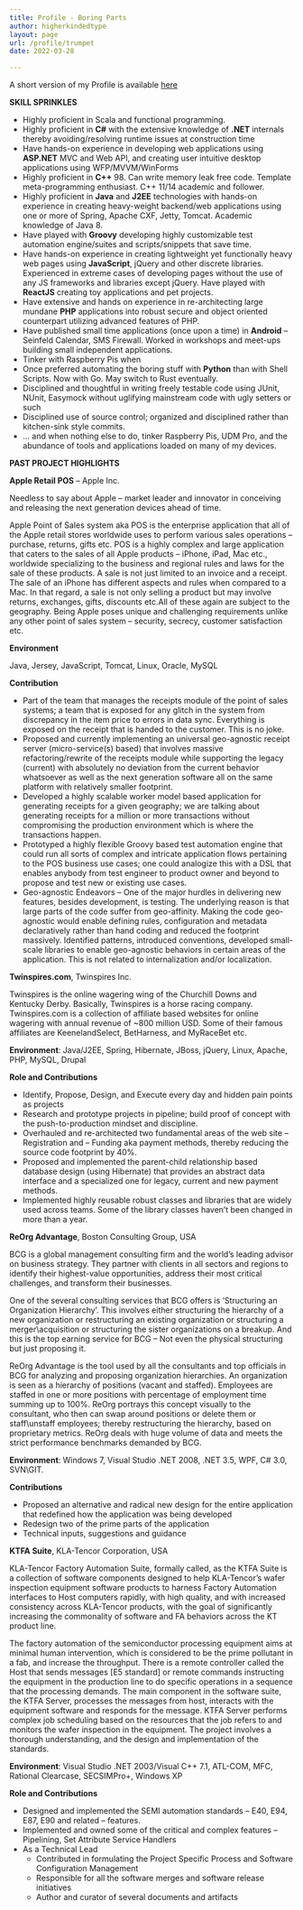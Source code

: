 ```yaml
---
title: Profile - Boring Parts
author: higherkindedtype
layout: page
url: /profile/trumpet
date: 2022-03-28

---
```


A short version of my Profile is available [here](/profile)

**SKILL SPRINKLES**

  * Highly proficient in Scala and functional programming.
  * Highly proficient in **C#** with the extensive knowledge of **.NET** internals thereby avoiding/resolving runtime issues at construction time
  * Have hands-on experience in developing web applications using **ASP.NET** MVC and Web API, and creating user intuitive desktop applications using WFP/MVVM/WinForms
  * Highly proficient in **C++** 98. Can write memory leak free code. Template meta-programming enthusiast. C++ 11/14 academic and follower.
  * Highly proficient in **Java** and **J2EE** technologies with hands-on experience in creating heavy-weight backend/web applications using one or more of Spring, Apache CXF, Jetty, Tomcat. Academic knowledge of Java 8.
  * Have played with **Groovy** developing highly customizable test automation engine/suites and scripts/snippets that save time.
  * Have hands-on experience in creating lightweight yet functionally heavy web pages using **JavaScript**, jQuery and other discrete libraries. Experienced in extreme cases of developing pages without the use of any JS frameworks and libraries except jQuery. Have played with **ReactJS** creating toy applications and pet projects.
  * Have extensive and hands on experience in re-architecting large mundane **PHP** applications into robust secure and object oriented counterpart utilizing advanced features of PHP.
  * Have published small time applications (once upon a time) in **Android** – Seinfeld Calendar, SMS Firewall. Worked in workshops and meet-ups building small independent applications.
  * Tinker with Raspberry Pis when
  * Once preferred automating the boring stuff with **Python** than with Shell Scripts. Now with Go. May switch to Rust eventually.
  * Disciplined and thoughtful in writing freely testable code using JUnit, NUnit, Easymock without uglifying mainstream code with ugly setters or such
  * Disciplined use of source control; organized and disciplined rather than kitchen-sink style commits.
  * ... and when nothing else to do, tinker Raspberry Pis, UDM Pro, and the abundance of tools and applications loaded on many of my devices.

**PAST PROJECT HIGHLIGHTS**

**Apple Retail POS** – Apple Inc.

Needless to say about Apple – market leader and innovator in conceiving and releasing the next generation devices ahead of time.

Apple Point of Sales system aka POS is the enterprise application that all of the Apple retail stores worldwide uses to perform various sales operations &#8211; purchase, returns, gifts etc. POS is a highly complex and large application that caters to the sales of all Apple products &#8211; iPhone, iPad, Mac etc., worldwide specializing to the business and regional rules and laws for the sale of these products. A sale is not just limited to an invoice and a receipt. The sale of an iPhone has different aspects and rules when compared to a Mac. In that regard, a sale is not only selling a product but may involve returns, exchanges, gifts, discounts etc.All of these again are subject to the geography. Being Apple poses unique and challenging requirements unlike any other point of sales system &#8211; security, secrecy, customer satisfaction etc.

**Environment**

Java, Jersey, JavaScript, Tomcat, Linux, Oracle, MySQL

**Contribution**

  * Part of the team that manages the receipts module of the point of sales systems; a team that is exposed for any glitch in the system from discrepancy in the item price to errors in data sync. Everything is exposed on the receipt that is handed to the customer. This is no joke.
  * Proposed and currently implementing an universal geo-agnostic receipt server (micro-service(s) based) that involves massive refactoring/rewrite of the receipts module while supporting the legacy (current) with absolutely no deviation from the current behavior whatsoever as well as the next generation software all on the same platform with relatively smaller footprint.
  * Developed a highly scalable worker model based application for generating receipts for a given geography; we are talking about generating receipts for a million or more transactions without compromising the production environment which is where the transactions happen.
  * Prototyped a highly flexible Groovy based test automation engine that could run all sorts of complex and intricate application flows pertaining to the POS business use cases; one could analogize this with a DSL that enables anybody from test engineer to product owner and beyond to propose and test new or existing use cases.
  * Geo-agnostic Endeavors – One of the major hurdles in delivering new features, besides development, is testing. The underlying reason is that large parts of the code suffer from geo-affinity. Making the code geo-agnostic would enable defining rules, configuration and metadata declaratively rather than hand coding and reduced the footprint massively. Identified patterns, introduced conventions, developed small-scale libraries to enable geo-agnostic behaviors in certain areas of the application. This is not related to internalization and/or localization.

**Twinspires.com**, Twinspires Inc.

Twinspires is the online wagering wing of the Churchill Downs and Kentucky Derby. Basically, Twinspires is a horse racing company. Twinspires.com is a collection of affiliate based websites for online wagering with annual revenue of ~800 million USD. Some of their famous affiliates are KeenelandSelect, BetHarness, and MyRaceBet etc.

**Environment**: Java/J2EE, Spring, Hibernate, JBoss, jQuery, Linux, Apache, PHP, MySQL, Drupal

**Role and Contributions**

  * Identify, Propose, Design, and Execute every day and hidden pain points as projects
  * Research and prototype projects in pipeline; build proof of concept with the push-to-production mindset and discipline.
  * Overhauled and re-architected two fundamental areas of the web site – Registration and &#8211; Funding aka payment methods, thereby reducing the source code footprint by 40%.
  * Proposed and implemented the parent-child relationship based database design (using Hibernate) that provides an abstract data interface and a specialized one for legacy, current and new payment methods.
  * Implemented highly reusable robust classes and libraries that are widely used across teams. Some of the library classes haven’t been changed in more than a year.

**ReOrg Advantage**, Boston Consulting Group, USA

BCG is a global management consulting firm and the world&#8217;s leading advisor on business strategy. They partner with clients in all sectors and regions to identify their highest-value opportunities, address their most critical challenges, and transform their businesses.

One of the several consulting services that BCG offers is &#8216;Structuring an Organization Hierarchy&#8217;. This involves either structuring the hierarchy of a new organization or restructuring an existing organization or structuring a merger\acquisition or structuring the sister organizations on a breakup. And this is the top earning service for BCG – Not even the physical structuring but just proposing it.

ReOrg Advantage is the tool used by all the consultants and top officials in BCG for analyzing and proposing organization hierarchies. An organization is seen as a hierarchy of positions (vacant and staffed). Employees are staffed in one or more positions with percentage of employment time summing up to 100%. ReOrg portrays this concept visually to the consultant, who then can swap around positions or delete them or staff\unstaff employees; thereby restructuring the hierarchy, based on proprietary metrics. ReOrg deals with huge volume of data and meets the strict performance benchmarks demanded by BCG.

**Environment**: Windows 7, Visual Studio .NET 2008, .NET 3.5, WPF, C# 3.0, SVN\GIT.

**Contributions**

  * Proposed an alternative and radical new design for the entire application that redefined how the application was being developed
  * Redesign two of the prime parts of the application
  * Technical inputs, suggestions and guidance

**KTFA Suite**, KLA-Tencor Corporation, USA

KLA-Tencor Factory Automation Suite, formally called, as the KTFA Suite is a collection of software components designed to help KLA-Tencor’s wafer inspection equipment software products to harness Factory Automation interfaces to Host computers rapidly, with high quality, and with increased consistency across KLA-Tencor products, with the goal of significantly increasing the commonality of software and FA behaviors across the KT product line.

The factory automation of the semiconductor processing equipment aims at minimal human intervention, which is considered to be the prime pollutant in a fab, and increase the throughput. There is a remote controller called the Host that sends messages [E5 standard] or remote commands instructing the equipment in the production line to do specific operations in a sequence that the processing demands. The main component in the software suite, the KTFA Server, processes the messages from host, interacts with the equipment software and responds for the message. KTFA Server performs complex job scheduling based on the resources that the job refers to and monitors the wafer inspection in the equipment. The project involves a thorough understanding, and the design and implementation of the standards.

**Environment**: Visual Studio .NET 2003/Visual C++ 7.1, ATL-COM, MFC, Rational Clearcase, SECSIMPro+, Windows XP

**Role and Contributions**

  * Designed and implemented the SEMI automation standards – E40, E94, E87, E90 and related &#8211; features.
  * Implemented and owned some of the critical and complex features – Pipelining, Set Attribute Service Handlers
  * As a Technical Lead
      * Contributed in formulating the Project Specific Process and Software Configuration Management
      * Responsible for all the software merges and software release initiatives
      * Author and curator of several documents and artifacts

